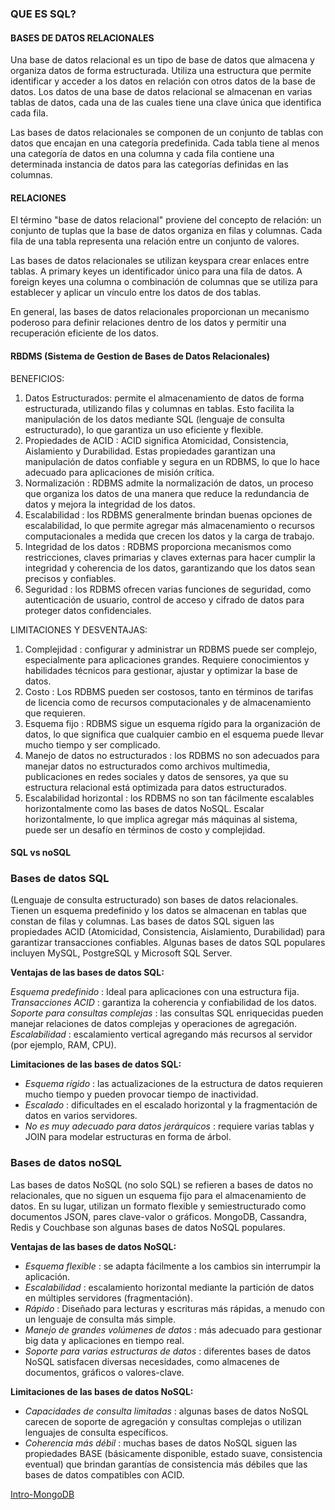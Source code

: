 ### QUE ES SQL?

#### BASES DE DATOS RELACIONALES

Una base de datos relacional es un tipo de base de datos que almacena y organiza datos de forma estructurada. Utiliza una estructura que permite identificar y acceder a los datos en relación con otros datos de la base de datos. Los datos de una base de datos relacional se almacenan en varias tablas de datos, cada una de las cuales tiene una clave única que identifica cada fila.

Las bases de datos relacionales se componen de un conjunto de tablas con datos que encajan en una categoría predefinida. Cada tabla tiene al menos una categoría de datos en una columna y cada fila contiene una determinada instancia de datos para las categorías definidas en las columnas.

#### RELACIONES

El término "base de datos relacional" proviene del concepto de relación: un conjunto de tuplas que la base de datos organiza en filas y columnas. Cada fila de una tabla representa una relación entre un conjunto de valores.

Las bases de datos relacionales se utilizan keyspara crear enlaces entre tablas. A primary keyes un identificador único para una fila de datos. A foreign keyes una columna o combinación de columnas que se utiliza para establecer y aplicar un vínculo entre los datos de dos tablas.

En general, las bases de datos relacionales proporcionan un mecanismo poderoso para definir relaciones dentro de los datos y permitir una recuperación eficiente de los datos.

#### RBDMS (Sistema de Gestion de Bases de Datos Relacionales)

BENEFICIOS:
1. Datos Estructurados: permite el almacenamiento de datos de forma estructurada, utilizando filas y columnas en tablas. Esto facilita la manipulación de los datos mediante SQL (lenguaje de consulta estructurado), lo que garantiza un uso eficiente y flexible.
2. Propiedades de ACID : ACID significa Atomicidad, Consistencia, Aislamiento y Durabilidad. Estas propiedades garantizan una manipulación de datos confiable y segura en un RDBMS, lo que lo hace adecuado para aplicaciones de misión crítica.
3. Normalización : RDBMS admite la normalización de datos, un proceso que organiza los datos de una manera que reduce la redundancia de datos y mejora la integridad de los datos.
4. Escalabilidad : los RDBMS generalmente brindan buenas opciones de escalabilidad, lo que permite agregar más almacenamiento o recursos computacionales a medida que crecen los datos y la carga de trabajo.
5. Integridad de los datos : RDBMS proporciona mecanismos como restricciones, claves primarias y claves externas para hacer cumplir la integridad y coherencia de los datos, garantizando que los datos sean precisos y confiables.
6. Seguridad : los RDBMS ofrecen varias funciones de seguridad, como autenticación de usuario, control de acceso y cifrado de datos para proteger datos confidenciales.

LIMITACIONES Y DESVENTAJAS:
1. Complejidad : configurar y administrar un RDBMS puede ser complejo, especialmente para aplicaciones grandes. Requiere conocimientos y habilidades técnicos para gestionar, ajustar y optimizar la base de datos.
2. Costo : Los RDBMS pueden ser costosos, tanto en términos de tarifas de licencia como de recursos computacionales y de almacenamiento que requieren.
3. Esquema fijo : RDBMS sigue un esquema rígido para la organización de datos, lo que significa que cualquier cambio en el esquema puede llevar mucho tiempo y ser complicado.
4. Manejo de datos no estructurados : los RDBMS no son adecuados para manejar datos no estructurados como archivos multimedia, publicaciones en redes sociales y datos de sensores, ya que su estructura relacional está optimizada para datos estructurados.
5. Escalabilidad horizontal : los RDBMS no son tan fácilmente escalables horizontalmente como las bases de datos NoSQL. Escalar horizontalmente, lo que implica agregar más máquinas al sistema, puede ser un desafío en términos de costo y complejidad.

#### SQL vs noSQL

### Bases de datos SQL

(Lenguaje de consulta estructurado) son bases de datos relacionales.
Tienen un esquema predefinido y los datos se almacenan en tablas que constan de filas y columnas. Las bases de datos SQL siguen las propiedades ACID (Atomicidad, Consistencia, Aislamiento, Durabilidad) para garantizar transacciones confiables. Algunas bases de datos SQL populares incluyen MySQL, PostgreSQL y Microsoft SQL Server.

**Ventajas de las bases de datos SQL:**

*Esquema predefinido* : Ideal para aplicaciones con una estructura fija.
*Transacciones ACID* : garantiza la coherencia y confiabilidad de los datos.
*Soporte para consultas complejas* : las consultas SQL enriquecidas pueden manejar relaciones de datos complejas y operaciones de agregación.
*Escalabilidad* : escalamiento vertical agregando más recursos al servidor (por ejemplo, RAM, CPU).

**Limitaciones de las bases de datos SQL:**

* *Esquema rígido* : las actualizaciones de la estructura de datos requieren mucho tiempo y pueden provocar tiempo de inactividad.
* *Escalado* : dificultades en el escalado horizontal y la fragmentación de datos en varios servidores.
* *No es muy adecuado para datos jerárquicos* : requiere varias tablas y JOIN para modelar estructuras en forma de árbol.

### Bases de datos noSQL

Las bases de datos NoSQL (no solo SQL) se refieren a bases de datos no relacionales, que no siguen un esquema fijo para el almacenamiento de datos. En su lugar, utilizan un formato flexible y semiestructurado como documentos JSON, pares clave-valor o gráficos. MongoDB, Cassandra, Redis y Couchbase son algunas bases de datos NoSQL populares.

**Ventajas de las bases de datos NoSQL:**

* *Esquema flexible* : se adapta fácilmente a los cambios sin interrumpir la aplicación.
* *Escalabilidad* : escalamiento horizontal mediante la partición de datos en múltiples servidores (fragmentación).
* *Rápido* : Diseñado para lecturas y escrituras más rápidas, a menudo con un lenguaje de consulta más simple.
* *Manejo de grandes volúmenes de datos* : más adecuado para gestionar big data y aplicaciones en tiempo real.
* *Soporte para varias estructuras de datos* : diferentes bases de datos NoSQL satisfacen diversas necesidades, como almacenes de documentos, gráficos o valores-clave.

**Limitaciones de las bases de datos NoSQL:**

* *Capacidades de consulta limitadas* : algunas bases de datos NoSQL carecen de soporte de agregación y consultas complejas o utilizan lenguajes de consulta específicos.
* *Coherencia más débil* : muchas bases de datos NoSQL siguen las propiedades BASE (básicamente disponible, estado suave, consistencia eventual) que brindan garantías de consistencia más débiles que las bases de datos compatibles con ACID.

[Intro-MongoDB](https://www.mongodb.com/resources/basics/databases/nosql-explained/nosql-vs-sql)

